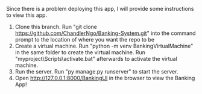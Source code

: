 Since there is a problem deploying this app, I will provide some instructions to view this app.

1. Clone this branch. Run "git clone https://github.com/ChandlerNgo/Banking-System.git" into the command prompt to the location of where you want the repo to be
2. Create a virtual machine. Run "python -m venv BankingVirtualMachine" in the same folder to create the virtual machine. Run "myproject\Scripts\activate.bat" afterwards to activate the virtual machine.
3. Run the server. Run "py manage.py runserver" to start the server.
4. Open http://127.0.0.1:8000/BankingUI in the browser to view the Banking App!
